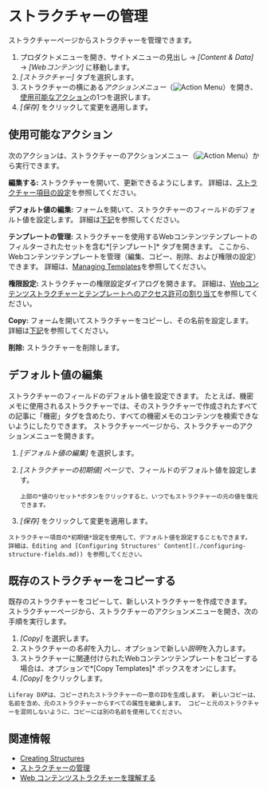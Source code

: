# ストラクチャーの管理

ストラクチャーページからストラクチャーを管理できます。

1.  プロダクトメニューを開き、サイトメニューの見出し → *[Content & Data]* → *[Webコンテンツ]* に移動します。
2.  *[ストラクチャー]* タブを選択します。
3.  ストラクチャーの横にある*アクションメニュー*（![Action Menu](../../../images/icon-actions.png)）を開き、 [使用可能なアクション](#available-actions)の1つを選択します。
4.  *[保存]* をクリックして変更を適用します。

## 使用可能なアクション

次のアクションは、ストラクチャーのアクションメニュー（![Action Menu](../../../images/icon-actions.png)）から実行できます。

**編集する:** ストラクチャーを開いて、更新できるようにします。 詳細は、[ストラクチャー項目の設定](./configuring-structure-fields.md)を参照してください。

**デフォルト値の編集:** フォームを開いて、ストラクチャーのフィールドのデフォルト値を設定します。 詳細は[下記](#editing-default-values)を参照してください。

**テンプレートの管理:** ストラクチャーを使用するWebコンテンツテンプレートのフィルターされたセットを含む*[テンプレート]* タブを開きます。 ここから、Webコンテンツテンプレートを管理（編集、コピー、削除、および権限の設定）できます。 詳細は、[Managing Templates](../web-content-templates/creating-web-content-templates.md)を参照してください。

**権限設定:** ストラクチャーの権限設定ダイアログを開きます。 詳細は、[Webコンテンツストラクチャーとテンプレートへのアクセス許可の割り当て](./assigning-permissions-to-structures-and-templates.md)を参照してください。

**Copy:** フォームを開いてストラクチャーをコピーし、その名前を設定します。 詳細は[下記](#copying-an-existing-structure)を参照してください。

**削除:** ストラクチャーを削除します。

## デフォルト値の編集

ストラクチャーのフィールドのデフォルト値を設定できます。 たとえば、機密メモに使用されるストラクチャーでは、そのストラクチャーで作成されたすべての記事に「機密」タグを含めたり、すべての機密メモのコンテンツを検索できないようにしたりできます。 ストラクチャーページから、ストラクチャーのアクションメニューを開きます。

1.  *[デフォルト値の編集]* を選択します。

2.  *[ストラクチャーの初期値]* ページで、フィールドのデフォルト値を設定します。

    ```{tip}
    上部の*値のリセット*ボタンをクリックすると、いつでもストラクチャーの元の値を復元できます。
    ```

3.  *[保存]* をクリックして変更を適用します。

<!-- end list -->

```{tip}
ストラクチャー項目の*初期値*設定を使用して、デフォルト値を設定することもできます。 詳細は、Editing and [Configuring Structures' Content](./configuring-structure-fields.md)) を参照してください。
```

## 既存のストラクチャーをコピーする

既存のストラクチャーをコピーして、新しいストラクチャーを作成できます。 ストラクチャーページから、ストラクチャーのアクションメニューを開き、次の手順を実行します。

1.  *[Copy]* を選択します。
2.  ストラクチャーの*名前*を入力し、オプションで新しい*説明*を入力します。
3.  ストラクチャーに関連付けられたWebコンテンツテンプレートをコピーする場合は、オプションで*[Copy Templates]* ボックスをオンにします。
4.  *[Copy]* をクリックします。

<!-- end list -->

```{tip}
Liferay DXPは、コピーされたストラクチャーの一意のIDを生成します。 新しいコピーは、名前を含め、元のストラクチャーからすべての属性を継承します。 コピーと元のストラクチャーを混同しないように、コピーには別の名前を使用してください。
```

## 関連情報

  - [Creating Structures](./creating-structures.md)
  - [ストラクチャーの管理](./managing-structures.md)
  - [Web コンテンツストラクチャーを理解する](./understanding-web-content-structures.md)
